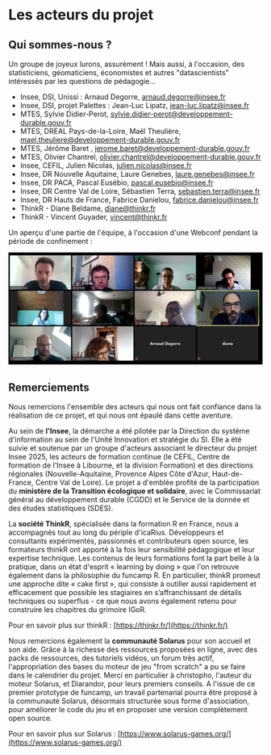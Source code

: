 # Les acteurs du projet


## Qui sommes-nous ?

Un groupe de joyeux lurons, assurément ! Mais aussi, à l'occasion, des statisticiens, géomaticiens, économistes et autres "datascientists" intéressés par les questions de pédagogie...

- Insee, DSI, Unissi : Arnaud Degorre, arnaud.degorre@insee.fr
- Insee, DSI, projet Palettes : Jean-Luc Lipatz, jean-luc.lipatz@insee.fr
- MTES, Sylvie Didier-Perot, sylvie.didier-perot@developpement-durable.gouv.fr
- MTES, DREAL Pays-de-la-Loire, Maël Theulière, mael.theuliere@developpement-durable.gouv.fr
- MTES, Jérôme Baret , jerome.baret@developpement-durable.gouv.fr
- MTES, Olivier Chantrel, olivier.chantrel@developpement-durable.gouv.fr
- Insee, CEFIL, Julien Nicolas, julien.nicolas@insee.fr
- Insee, DR Nouvelle Aquitaine, Laure Genebes, laure.genebes@insee.fr
- Insee, DR PACA,  Pascal Eusébio, pascal.eusebio@insee.fr
- Insee, DR Centre Val de Loire, Sébastien Terra, sebastien.terra@insee.fr
- Insee, DR Hauts de France, Fabrice Danielou, fabrice.danielou@insee.fr
- ThinkR - Diane Beldame, diane@thinkr.fr
- ThinkR - Vincent Guyader, vincent@thinkr.fr

Un aperçu d'une partie de l'équipe, à l'occasion d'une Webconf pendant la période de confinement :

![image funcamp](../images/funcamp-r-team.png)

## Remerciements

Nous remercions l'ensemble des acteurs qui nous ont fait confiance dans la réalisation de ce projet, et qui nous ont épaulé dans cette aventure.

Au sein de **l'Insee**, la démarche a été pilotée par la Direction du système d'information au sein de l'Unité Innovation et stratégie du SI. Elle a été suivie et soutenue par un groupe d'acteurs associant le directeur du projet Insee 2025, les acteurs de formation continue (le CEFIL, Centre de formation de l'Insee à Libourne, et la division Formation) et des directions régionales (Nouvelle-Aquitaine, Provence Alpes Côte d'Azur, Haut-de-France, Centre Val de Loire). Le projet a d'emblée profité de la participation du **ministère de la Transition écologique et solidaire**, avec le Commissariat général au développement durable (CGDD) et le Service de la donnée et des études statistiques (SDES).

La **société ThinkR**, spécialisée dans la formation R en France, nous a accompagnés tout au long du périple d'icaRius. Développeurs et consultants expérimentés, passionnés et contributeurs open source, les formateurs thinkR ont apporté à la fois leur sensibilité pédagogique et leur expertise technique. Les contenus de leurs formations font la part belle à la pratique, dans un état d'esprit « learning by doing » que l'on retrouve également dans la philosophie du funcamp R. En particulier, thinkR promeut une approche dite « cake first », qui consiste à outiller aussi rapidement et efficacement que possible les stagiaires en s’affranchissant de détails techniques ou superflus - ce que nous avons également retenu pour construire les chapitres du grimoire IGoR. 

Pour en savoir plus sur thinkR : [https://thinkr.fr/](https://thinkr.fr/)

Nous remercions également la **communauté Solarus** pour son accueil et son aide. Grâce à la richesse des ressources proposées en ligne, avec des packs de ressources, des tutoriels vidéos, un forum très actif, l'appropriation des bases du moteur de jeu "from scratch" a pu se faire dans le calendrier du projet. Merci en particulier à christopho, l'auteur du moteur Solarus, et Diarandor, pour leurs premiers conseils. A l'issue de ce premier prototype de funcamp, un travail partenarial pourra être proposé à la communauté Solarus, désormais structurée sous forme d'association, pour améliorer le code du jeu et en proposer une version complètement open source.

Pour en savoir plus sur Solarus : [https://www.solarus-games.org/](https://www.solarus-games.org/)

